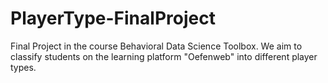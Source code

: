 # PlayerType-FinalProject


Final Project in the course Behavioral Data Science Toolbox. We aim to classify students on the learning platform "Oefenweb" into different player types.
